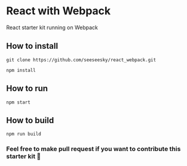 # React with Webpack
React starter kit running on Webpack

## How to install
`git clone https://github.com/seeseesky/react_webpack.git`

`npm install`

## How to run
`npm start`

## How to build
`npm run build`

### Feel free to make pull request if you want to contribute this starter kit 🍻
